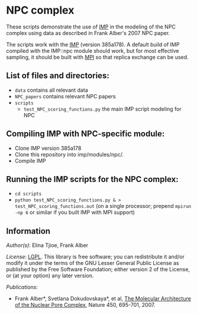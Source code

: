 # NPC complex

These scripts demonstrate the use of [IMP](http://salilab.org/imp) in the modeling of the NPC complex using data as described in Frank Alber's 2007 NPC paper. 

The scripts work with the [IMP](http://salilab.org/imp) (version 385a178).
A default build of IMP compiled with the IMP::npc module should work, but for most effective sampling, it should
be built with [MPI](http://integrativemodeling.org/nightly/doc/html/namespaceIMP_1_1mpi.html) so that replica exchange can be used.

## List of files and directories:

- `data`		            contains all relevant data
- `NPC_papers`			    contains relevant NPC papers
- `scripts`			  
  - `test_NPC_scoring_functions.py` the main IMP script modeling for NPC

## Compiling IMP with NPC-specific module:
- Clone IMP version 385a178
- Clone this repository into imp/modules/npc/.
- Compile IMP

## Running the IMP scripts for the NPC complex:
- `cd scripts`
- `python test_NPC_scoring_functions.py & > test_NPC_scoring_functions.out` (on a single processor; prepend `mpirun -np 6` or similar if you built IMP with MPI support)

## Information

_Author(s)_: Elina Tjioe, Frank Alber

_License_: [LGPL](http://www.gnu.org/licenses/old-licenses/lgpl-2.1.html).
This library is free software; you can redistribute it and/or
modify it under the terms of the GNU Lesser General Public
License as published by the Free Software Foundation; either
version 2 of the License, or (at your option) any later version.

_Publications_:

- Frank Alber\*, Svetlana Dokudovskaya\*, et al, [The Molecular Architecture of the Nuclear Pore Complex](http://www.nature.com/nature/journal/v450/n7170/abs/nature06405.html), Nature 450, 695-701, 2007.

